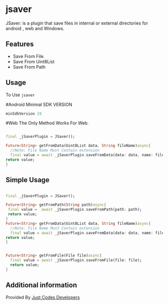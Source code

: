 # jsaver

JSaver: is a plugin that save files in internal or external directories for android , web and Windows.

## Features

- Save From File.
- Save From Uint8List
- Save From Path

## Usage
To Use `jsaver`

#Android
Minimal SDK VERSION
```groovy
minSdkVersion 19
```
#Web
The Only Method Works For Web.
```dart

final _jSaverPlugin = JSaver();

Future<String> getFromData(Uint8List data, String fileName)async{
  //Note: File Name Must Contain extension
  final value = await _jSaverPlugin.saveFromData(data: data, name: fileName);
return value;
}

```
## Simple Usage

```dart

final _jSaverPlugin = JSaver();

Future<String> getFromPath(String path)async{
 final value =  await _jSaverPlugin.saveFromPath(path: path);
 return value;
}
Future<String> getFromData(Uint8List data, String fileName)async{
  //Note: File Name Must Contain extension
  final value = await _jSaverPlugin.saveFromData(data: data, name: fileName);
return value;
}


Future<String> getFromFile(File file)async{
  final value = await _jSaverPlugin.saveFromFile(file: file);
  return value;
}

```
## Additional information

Provided By [Just Codes Developers](https://jucodes.com/)